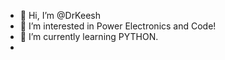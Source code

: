 - 👋 Hi, I’m @DrKeesh
- 👀 I’m interested in Power Electronics and Code! 
- 🌱 I’m currently learning PYTHON.
- 
<!---
DrKeesh/DrKeesh is a ✨ special ✨ repository because its `README.md` (this file) appears on your GitHub profile.
You can click the Preview link to take a look at your changes.
--->
